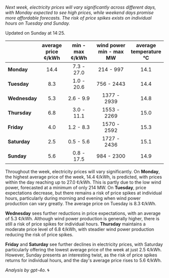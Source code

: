 *Next week, electricity prices will vary significantly across different days, with Monday expected to see high prices, while weekend days promise more affordable forecasts. The risk of price spikes exists on individual hours on Tuesday and Sunday.*

Updated on Sunday at 14:25.

|               | average<br>price<br>¢/kWh | min - max<br>¢/kWh | wind power<br>min - max<br>MW | average<br>temperature<br>°C |
|:-------------|:----------------:|:----------------:|:-------------:|:-------------:|
| **Monday**   | 14.4            | 7.3 - 27.0      | 214 - 997     | 14.1          |
| **Tuesday**  | 8.3             | 1.0 - 20.6      | 756 - 2443    | 14.4          |
| **Wednesday**| 5.3             | 2.6 - 9.9       | 1377 - 2939   | 14.8          |
| **Thursday** | 6.8             | 3.0 - 11.1      | 1553 - 2269   | 15.0          |
| **Friday**   | 4.0             | 1.2 - 8.3       | 1570 - 2592   | 15.3          |
| **Saturday** | 2.5             | 0.5 - 5.6       | 1727 - 2436   | 15.1          |
| **Sunday**   | 5.6             | 0.8 - 17.5      | 984 - 2300    | 14.9          |

Throughout the week, electricity prices will vary significantly. On **Monday**, the highest average price of the week, 14.4 ¢/kWh, is predicted, with prices within the day reaching up to 27.0 ¢/kWh. This is partly due to the low wind power, forecasted at a minimum of only 214 MW. On **Tuesday**, price expectations decrease, but there remains a risk of price spikes at individual hours, particularly during morning and evening when wind power production can vary greatly. The average price on Tuesday is 8.3 ¢/kWh.

**Wednesday** sees further reductions in price expectations, with an average of 5.3 ¢/kWh. Although wind power production is generally higher, there is still a risk of price spikes for individual hours. **Thursday** maintains a moderate price level of 6.8 ¢/kWh, with steadier wind power production reducing the risk of price spikes.

**Friday** and **Saturday** see further declines in electricity prices, with Saturday particularly offering the lowest average price of the week at just 2.5 ¢/kWh. However, Sunday presents an interesting twist, as the risk of price spikes returns for individual hours, and the day's average price rises to 5.6 ¢/kWh.

*Analysis by gpt-4o.* 🌀
